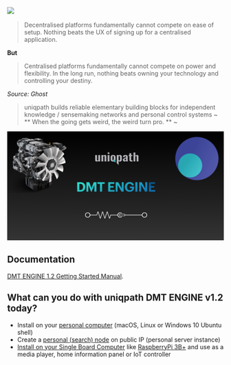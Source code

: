 <img src="https://github.com/uniqpath/info/blob/master/assets/img/uniqpath_banner.png?raw=true">

> Decentralised platforms fundamentally cannot compete on ease of setup.
> Nothing beats the UX of signing up for a centralised application.

**But**

> Centralised platforms fundamentally cannot compete on power and flexibility.
> In the long run, nothing beats owning your technology and controlling your destiny.

_Source: Ghost_

> uniqpath builds reliable elementary building blocks for independent  knowledge / sensemaking networks and personal control systems
~ ** When the going gets weird, the weird turn pro. ** ~

<img src="https://github.com/uniqpath/info/blob/master/assets/img/uniqpath_dmt_engine_banner.png?raw=true">

## Documentation

[DMT ENGINE 1.2 Getting Started Manual](https://docs.uniqpath.com/dmt).

## What can you do with uniqpath DMT ENGINE v1.2 today?

- Install on your [personal computer](https://github.com/uniqpath/dmt) (macOS, Linux or Windows 10 Ubuntu shell)
- Create a [personal (search) node](https://github.com/uniqpath/dmt/blob/main/help/ZEN_NODE.md) on public IP (personal server instance)
- [Install on your Single Board Computer](https://github.com/uniqpath/info/blob/master/assets/pdf/rpi_guide.pdf) like [RaspberryPi 3B+](https://github.com/uniqpath/info/blob/master/hardware/README.md)
  and use as a media player, home information panel or IoT controller

